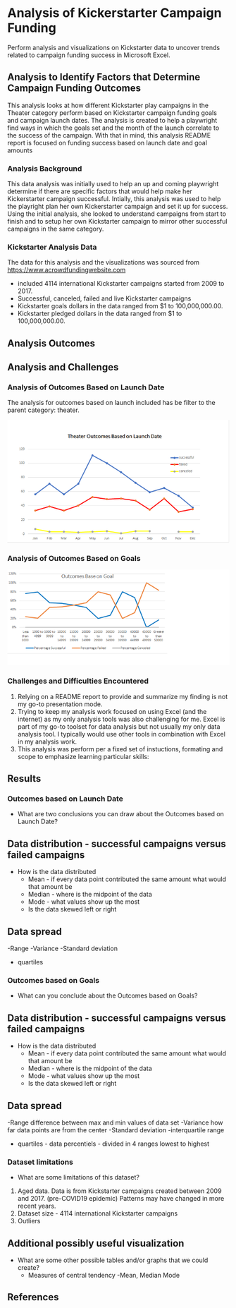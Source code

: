 # Analysis of Kickerstarter Campaign Funding

Perform analysis and visualizations on Kickstarter data to uncover trends related to campaign funding success in Microsoft Excel.

## Analysis to Identify Factors that Determine Campaign Funding Outcomes

This analysis looks at how different Kickstarter play campaigns in the Theater category perform based on Kickstarter campaign funding goals and campaign launch dates. The analysis is created to help a playwright find ways in which the goals set and the month of the launch correlate to the success of the campaign. 
With that in mind, this analysis README report is focused on funding success based on launch date and goal amounts

### Analysis Background
This data analysis was initially used to help an up and coming playwright determine if there are specific factors that would help make her Kickerstarter campaign successful. Intially, this analysis was used to help the playright plan her own Kickerstarter campaign and set it up for success. Using the initial analysis, she looked to understand campaigns from start to finish and to setup her own Kickstarter campaign to mirror other successful campaigns in the same category.


### Kickstarter Analysis Data
The data for this analysis and the visualizations was sourced from https://www.acrowdfundingwebsite.com
* included 4114 international Kickstarter campaigns started from 2009 to 2017. 
* Successful, canceled, failed and live Kickstarter campaigns
* Kickstarter goals dollars in the data ranged from $1 to 100,000,000.00. 
* Kickstarter pledged dollars in the data ranged from $1 to 100,000,000.00. 


## Analysis Outcomes

## Analysis and Challenges

### Analysis of Outcomes Based on Launch Date
The analysis for outcomes based on launch included has be filter to the parent category: theater. 

![Theater Outcomes versus Launch Date](/Theater_Outcomes_vs_Launch.png)

### Analysis of Outcomes Based on Goals

![Outcomes vs Goals ](/Outcomes_vs_Goals.png)

### Challenges and Difficulties Encountered
1. Relying on a README report to provide and summarize my finding is not my go-to presentation mode.
2. Trying to keep my analysis work focused on using Excel (and the internet) as my only analysis tools was also challenging for me. 
Excel is part of my go-to toolset for data analysis but not usually my only data analysis tool. I typically would use other tools in combination with Excel in my analysis work.
3. This analysis was perform per a fixed set of instuctions, formating and scope to emphasize learning particular skills:


## Results

### Outcomes based on Launch Date
- What are two conclusions you can draw about the Outcomes based on Launch Date?
## Data distribution - successful campaigns versus failed campaigns
 - How is the data distributed
   - Mean -  if every data point contributed the same amount what would that amount be
   - Median - where is the midpoint of the data
   - Mode - what values show up the most
   - Is the data skewed left or right
## Data spread
  -Range
  -Variance
  -Standard deviation
  - quartiles
  


### Outcomes based on Goals
- What can you conclude about the Outcomes based on Goals?
## Data distribution - successful campaigns versus failed campaigns
 - How is the data distributed
   - Mean -  if every data point contributed the same amount what would that amount be
   - Median - where is the midpoint of the data
   - Mode - what values show up the most
   - Is the data skewed left or right
## Data spread
  -Range difference between max and min values of data set
  -Variance how far data points are from the center
  -Standard deviation
  -interquartile range
  - quartiles - data percentiels - divided in 4 ranges lowest to highest
### Dataset limitations
- What are some limitations of this dataset?
1. Aged data. Data is from Kickstarter campaigns created between 2009 and 2017. (pre-COVID19 epidemic) Patterns may have changed in more recent years.
2. Dataset size - 4114 international Kickstarter campaigns
3. Outliers

## Additional possibly useful visualization 
- What are some other possible tables and/or graphs that we could create?
  - Measures of central tendency 
    -Mean, Median Mode

## References
